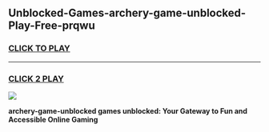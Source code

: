 
## Unblocked-Games-archery-game-unblocked-Play-Free-prqwu
<h3>
<a href="https://premium76.site?title=archery-game-unblocked&ref=21A">CLICK TO PLAY</a></h3>
<hr>

<h3>
<a href="https://premium76.site?title=archery-game-unblocked&ref=21A">CLICK 2 PLAY</a>
  
</h3>

<a href="https://premium76.site?title=archery-game-unblocked&ref=21A"><img src="https://clearcache.store/games.png"></a>


**archery-game-unblocked games unblocked: Your Gateway to Fun and Accessible Online Gaming**

